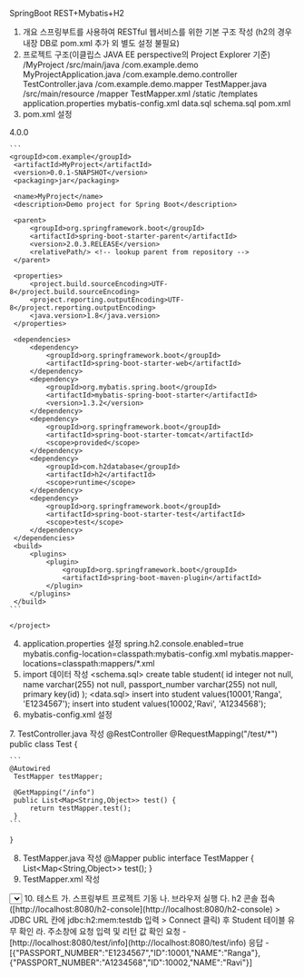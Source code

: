 

SpringBoot REST+Mybatis+H2

1. 개요
스프링부트를 사용하여 RESTful 웹서비스를 위한 기본 구조 작성
(h2의 경우 내장 DB로 pom.xml 추가 외 별도 설정 불필요)
2. 프로젝트 구조(이클립스 JAVA EE perspective의 Project Explorer 기준)
/MyProject
/src/main/java
/com.example.demo
MyProjectApplication.java
/com.example.demo.controller
TestController.java
/com.example.demo.mapper
TestMapper.java
/src/main/resource
/mapper
TestMapper.xml
/static
/templates
application.properties
mybatis-config.xml
data.sql
schema.sql
pom.xml
3. pom.xml 설정
<?xml version="1.0" encoding="UTF-8"?>
<project xmlns="[http://maven.apache.org/POM/4.0.0](http://maven.apache.org/POM/4.0.0)" xmlns:xsi="[http://www.w3.org/2001/XMLSchema-instance](http://www.w3.org/2001/XMLSchema-instance)"
xsi:schemaLocation="[http://maven.apache.org/POM/4.0.0](http://maven.apache.org/POM/4.0.0) [http://maven.apache.org/xsd/maven-4.0.0.xsd](http://maven.apache.org/xsd/maven-4.0.0.xsd)">
<modelVersion>4.0.0</modelVersion>
    
    ```
    <groupId>com.example</groupId>
     <artifactId>MyProject</artifactId>
     <version>0.0.1-SNAPSHOT</version>
     <packaging>jar</packaging>
    
     <name>MyProject</name>
     <description>Demo project for Spring Boot</description>
    
     <parent>
         <groupId>org.springframework.boot</groupId>
         <artifactId>spring-boot-starter-parent</artifactId>
         <version>2.0.3.RELEASE</version>
         <relativePath/> <!-- lookup parent from repository -->
     </parent>
    
     <properties>
         <project.build.sourceEncoding>UTF-8</project.build.sourceEncoding>
         <project.reporting.outputEncoding>UTF-8</project.reporting.outputEncoding>
         <java.version>1.8</java.version>
     </properties>
    
     <dependencies>
         <dependency>
             <groupId>org.springframework.boot</groupId>
             <artifactId>spring-boot-starter-web</artifactId>
         </dependency>
         <dependency>
             <groupId>org.mybatis.spring.boot</groupId>
             <artifactId>mybatis-spring-boot-starter</artifactId>
             <version>1.3.2</version>
         </dependency>
         <dependency>
             <groupId>org.springframework.boot</groupId>
             <artifactId>spring-boot-starter-tomcat</artifactId>
             <scope>provided</scope>
         </dependency>
         <dependency>
             <groupId>com.h2database</groupId>
             <artifactId>h2</artifactId>
             <scope>runtime</scope>
         </dependency>
         <dependency>
             <groupId>org.springframework.boot</groupId>
             <artifactId>spring-boot-starter-test</artifactId>
             <scope>test</scope>
         </dependency>
     </dependencies>
     <build>
         <plugins>
             <plugin>
                 <groupId>org.springframework.boot</groupId>
                 <artifactId>spring-boot-maven-plugin</artifactId>
             </plugin>
         </plugins>
     </build>
    ```
    
    </project>
    
4. application.properties 설정
spring.h2.console.enabled=true
mybatis.config-location=classpath:mybatis-config.xml
mybatis.mapper-locations=classpath:mappers/*.xml
5. import 데이터 작성
<schema.sql>
create table student(
id integer not null,
name varchar(255) not null,
passport_number varchar(255) not null,
primary key(id)
);
<data.sql>
insert into student values(10001,'Ranga', 'E1234567');
insert into student values(10002,'Ravi', 'A1234568');
6. mybatis-config.xml 설정
<?xml version="1.0" encoding="UTF-8" ?>
<!DOCTYPE configuration
PUBLIC "-[//mybatis.org//DTD](https://mybatis.org//DTD) Config 3.0//EN"
"[http://mybatis.org/dtd/mybatis-3-config.dtd](http://mybatis.org/dtd/mybatis-3-config.dtd)">
<configuration>
<mappers>
<mapper resource="mapper/TestMapper.xml"/>
</mappers>
</configuration>
7. TestController.java 작성
@RestController
@RequestMapping("/test/*")
public class Test {
    
    ```
    @Autowired
     TestMapper testMapper;        
    
     @GetMapping("/info")
     public List<Map<String,Object>> test() {            
         return testMapper.test();
     }
    ```
    
    }
    
8. TestMapper.java 작성
@Mapper
public interface TestMapper {
List<Map<String,Object>> test();
}
9. TestMapper.xml 작성
<?xml version="1.0" encoding="UTF-8" ?>
<!DOCTYPE mapper
PUBLIC "-[//mybatis.org//DTD](https://mybatis.org//DTD) Mapper 3.0//EN"
"[http://mybatis.org/dtd/mybatis-3-mapper.dtd](http://mybatis.org/dtd/mybatis-3-mapper.dtd)">
<mapper namespace="com.example.demo.mapper.TestMapper">
<select id="test" resultType="java.util.Map">
select * from student
</select>
</mapper>
10. 테스트
가. 스프링부트 프로젝트 기동
나. 브라우저 실행
다. h2 콘솔 접속([http://localhost:8080/h2-console](http://localhost:8080/h2-console) > JDBC URL 칸에 jdbc:h2:mem:testdb 입력 > Connect 클릭) 후 Student 테이블 유무 확인
라. 주소창에 요청 입력 및 리턴 값 확인
요청 - [http://localhost:8080/test/info](http://localhost:8080/test/info)
응답 - [{"PASSPORT_NUMBER":"E1234567","ID":10001,"NAME":"Ranga"},{"PASSPORT_NUMBER":"A1234568","ID":10002,"NAME":"Ravi"}]